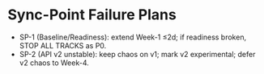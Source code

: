 # Sync-Point Failure Plans
- SP-1 (Baseline/Readiness): extend Week-1 ≤2d; if readiness broken, STOP ALL TRACKS as P0.
- SP-2 (API v2 unstable): keep chaos on v1; mark v2 experimental; defer v2 chaos to Week-4.
